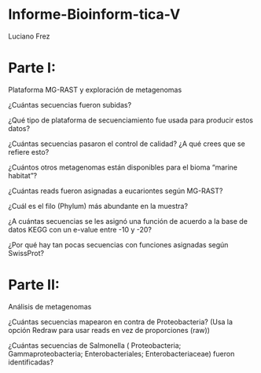 # Informe-Bioinform-tica-V
Luciano Frez

# **Parte I:**
Plataforma MG-RAST y exploración de metagenomas

¿Cuántas secuencias fueron subidas? 

¿Qué tipo de plataforma de secuenciamiento fue usada para producir estos datos?

¿Cuántas secuencias pasaron el control de calidad? ¿A qué crees que se refiere esto?

¿Cuántos otros metagenomas están disponibles para el bioma “marine habitat”?

¿Cuántas reads fueron asignadas a eucariontes según MG-RAST?

¿Cuál es el filo (Phylum) más abundante en la muestra?

¿A cuántas secuencias se les asignó una función de acuerdo a la base de datos KEGG con un e-value entre -10 y -20?

¿Por qué hay tan pocas secuencias con funciones asignadas según SwissProt?

# **Parte II:**
Análisis de metagenomas

¿Cuántas secuencias mapearon en contra de Proteobacteria? (Usa la opción Redraw para usar reads en vez de proporciones (raw)) 

¿Cuántas secuencias de Salmonella ( Proteobacteria; Gammaproteobacteria; Enterobacteriales; Enterobacteriaceae) fueron identificadas?
